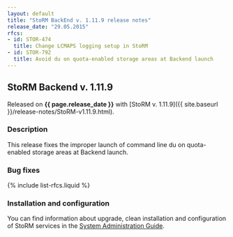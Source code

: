 ```yaml
---
layout: default
title: "StoRM BackEnd v. 1.11.9 release notes"
release_date: "29.05.2015"
rfcs:
- id: STOR-474
  title: Change LCMAPS logging setup in StoRM
- id: STOR-792
  title: Avoid du on quota-enabled storage areas at Backend launch
---
```


## StoRM Backend v. 1.11.9

Released on **{{ page.release_date }}** with [StoRM v. 1.11.9]({{ site.baseurl }}/release-notes/StoRM-v1.11.9.html).

### Description

This release fixes the improper launch of command line du on quota-enabled storage areas at Backend launch.

### Bug fixes

{% include list-rfcs.liquid %}

### Installation and configuration

You can find information about upgrade, clean installation and configuration of
StoRM services in the [System Administration Guide][storm-sysadmin-guide].

[storm-sysadmin-guide]: {{site.baseurl}}/documentation/sysadmin-guide/1.11.9
